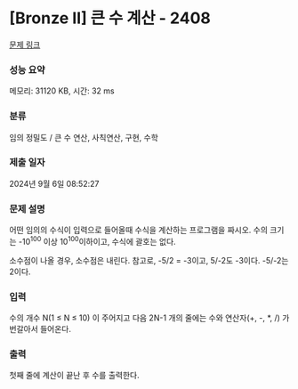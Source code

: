# [Bronze II] 큰 수 계산 - 2408 

[문제 링크](https://www.acmicpc.net/problem/2408) 

### 성능 요약

메모리: 31120 KB, 시간: 32 ms

### 분류

임의 정밀도 / 큰 수 연산, 사칙연산, 구현, 수학

### 제출 일자

2024년 9월 6일 08:52:27

### 문제 설명

<p>어떤 임의의 수식이 입력으로 들어올때 수식을 계산하는 프로그램을 짜시오. 수의 크기는 -10<sup>100</sup> 이상 10<sup>100</sup>이하이고, 수식에 괄호는 없다.</p>

<p>소수점이 나올 경우, 소수점은 내린다. 참고로, -5/2 = -3이고, 5/-2도 -3이다. -5/-2는 2이다.</p>

### 입력 

 <p>수의 개수 N(1 ≤ N ≤ 10) 이 주어지고 다음 2N-1 개의 줄에는 수와 연산자(+, -, *, /) 가 번갈아서 들어온다.</p>

### 출력 

 <p>첫째 줄에 계산이 끝난 후 수를 출력한다.</p>

